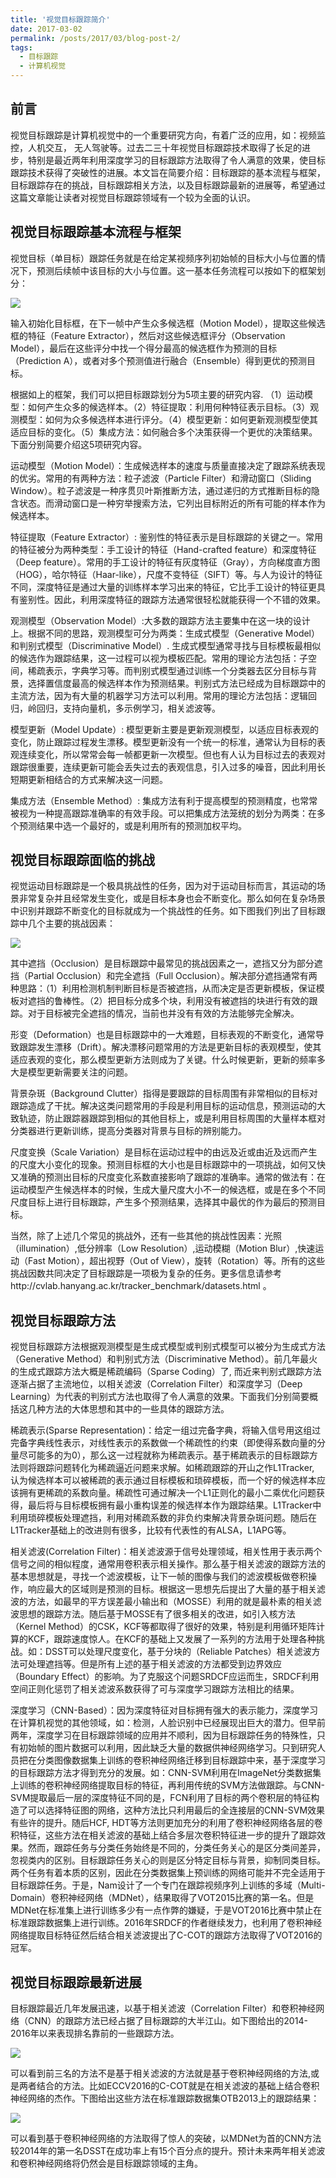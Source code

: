 ```yaml
---
title: '视觉目标跟踪简介'
date: 2017-03-02
permalink: /posts/2017/03/blog-post-2/
tags:
  - 目标跟踪
  - 计算机视觉
---
```

## 前言
视觉目标跟踪是计算机视觉中的一个重要研究方向，有着广泛的应用，如：视频监控，人机交互， 无人驾驶等。过去二三十年视觉目标跟踪技术取得了长足的进步，特别是最近两年利用深度学习的目标跟踪方法取得了令人满意的效果，使目标跟踪技术获得了突破性的进展。本文旨在简要介绍：目标跟踪的基本流程与框架，目标跟踪存在的挑战，目标跟踪相关方法，以及目标跟踪最新的进展等，希望通过这篇文章能让读者对视觉目标跟踪领域有一个较为全面的认识。

## 视觉目标跟踪基本流程与框架
视觉目标（单目标）跟踪任务就是在给定某视频序列初始帧的目标大小与位置的情况下，预测后续帧中该目标的大小与位置。这一基本任务流程可以按如下的框架划分：

<img src='/images/intro1.jpg'>

输入初始化目标框，在下一帧中产生众多候选框（Motion Model），提取这些候选框的特征（Feature Extractor），然后对这些候选框评分（Observation Model），最后在这些评分中找一个得分最高的候选框作为预测的目标（Prediction A），或者对多个预测值进行融合（Ensemble）得到更优的预测目标。

根据如上的框架，我们可以把目标跟踪划分为5项主要的研究内容. （1）运动模型：如何产生众多的候选样本。（2）特征提取：利用何种特征表示目标。（3）观测模型：如何为众多候选样本进行评分。（4）模型更新：如何更新观测模型使其适应目标的变化。（5）集成方法：如何融合多个决策获得一个更优的决策结果。下面分别简要介绍这5项研究内容。

运动模型（Motion Model）：生成候选样本的速度与质量直接决定了跟踪系统表现的优劣。常用的有两种方法：粒子滤波（Particle Filter）和滑动窗口（Sliding Window）。粒子滤波是一种序贯贝叶斯推断方法，通过递归的方式推断目标的隐含状态。而滑动窗口是一种穷举搜索方法，它列出目标附近的所有可能的样本作为候选样本。

特征提取（Feature Extractor）: 鉴别性的特征表示是目标跟踪的关键之一。常用的特征被分为两种类型：手工设计的特征（Hand-crafted feature）和深度特征（Deep feature）。常用的手工设计的特征有灰度特征（Gray），方向梯度直方图（HOG），哈尔特征（Haar-like），尺度不变特征（SIFT）等。与人为设计的特征不同，深度特征是通过大量的训练样本学习出来的特征，它比手工设计的特征更具有鉴别性。因此，利用深度特征的跟踪方法通常很轻松就能获得一个不错的效果。

观测模型（Observation Model）:大多数的跟踪方法主要集中在这一块的设计上。根据不同的思路，观测模型可分为两类：生成式模型（Generative Model）和判别式模型（Discriminative Model）. 生成式模型通常寻找与目标模板最相似的候选作为跟踪结果，这一过程可以视为模板匹配。常用的理论方法包括：子空间，稀疏表示，字典学习等。而判别式模型通过训练一个分类器去区分目标与背景，选择置信度最高的候选样本作为预测结果。判别式方法已经成为目标跟踪中的主流方法，因为有大量的机器学习方法可以利用。常用的理论方法包括：逻辑回归，岭回归，支持向量机，多示例学习，相关滤波等。

模型更新（Model Update）: 模型更新主要是更新观测模型，以适应目标表观的变化，防止跟踪过程发生漂移。模型更新没有一个统一的标准，通常认为目标的表观连续变化，所以常常会每一帧都更新一次模型。但也有人认为目标过去的表观对跟踪很重要，连续更新可能会丢失过去的表观信息，引入过多的噪音，因此利用长短期更新相结合的方式来解决这一问题。

集成方法（Ensemble Method）: 集成方法有利于提高模型的预测精度，也常常被视为一种提高跟踪准确率的有效手段。可以把集成方法笼统的划分为两类：在多个预测结果中选一个最好的，或是利用所有的预测加权平均。

## 视觉目标跟踪面临的挑战
视觉运动目标跟踪是一个极具挑战性的任务，因为对于运动目标而言，其运动的场景非常复杂并且经常发生变化，或是目标本身也会不断变化。那么如何在复杂场景中识别并跟踪不断变化的目标就成为一个挑战性的任务。如下图我们列出了目标跟踪中几个主要的挑战因素：

<img src='/images/intro2.jpg'>

其中遮挡（Occlusion）是目标跟踪中最常见的挑战因素之一，遮挡又分为部分遮挡（Partial Occlusion）和完全遮挡（Full Occlusion）。解决部分遮挡通常有两种思路：（1）利用检测机制判断目标是否被遮挡，从而决定是否更新模板，保证模板对遮挡的鲁棒性。（2）把目标分成多个块，利用没有被遮挡的块进行有效的跟踪。对于目标被完全遮挡的情况，当前也并没有有效的方法能够完全解决。

形变（Deformation）也是目标跟踪中的一大难题，目标表观的不断变化，通常导致跟踪发生漂移（Drift）。解决漂移问题常用的方法是更新目标的表观模型，使其适应表观的变化，那么模型更新方法则成为了关键。什么时候更新，更新的频率多大是模型更新需要关注的问题。

背景杂斑（Background Clutter）指得是要跟踪的目标周围有非常相似的目标对跟踪造成了干扰。解决这类问题常用的手段是利用目标的运动信息，预测运动的大致轨迹，防止跟踪器跟踪到相似的其他目标上，或是利用目标周围的大量样本框对分类器进行更新训练，提高分类器对背景与目标的辨别能力。

尺度变换（Scale Variation）是目标在运动过程中的由远及近或由近及远而产生的尺度大小变化的现象。预测目标框的大小也是目标跟踪中的一项挑战，如何又快又准确的预测出目标的尺度变化系数直接影响了跟踪的准确率。通常的做法有：在运动模型产生候选样本的时候，生成大量尺度大小不一的候选框，或是在多个不同尺度目标上进行目标跟踪，产生多个预测结果，选择其中最优的作为最后的预测目标。

当然，除了上述几个常见的挑战外，还有一些其他的挑战性因素：光照（illumination）,低分辨率（Low Resolution）,运动模糊（Motion Blur）,快速运动（Fast Motion），超出视野（Out of View），旋转（Rotation）等。所有的这些挑战因数共同决定了目标跟踪是一项极为复杂的任务。更多信息请参考http://cvlab.hanyang.ac.kr/tracker_benchmark/datasets.html 。

## 视觉目标跟踪方法
视觉目标跟踪方法根据观测模型是生成式模型或判别式模型可以被分为生成式方法（Generative Method）和判别式方法（Discriminative Method）。前几年最火的生成式跟踪方法大概是稀疏编码（Sparse Coding）了, 而近来判别式跟踪方法逐渐占据了主流地位，以相关滤波（Correlation Filter）和深度学习（Deep Learning）为代表的判别式方法也取得了令人满意的效果。下面我们分别简要概括这几种方法的大体思想和其中的一些具体的跟踪方法。

稀疏表示(Sparse Representation)：给定一组过完备字典，将输入信号用这组过完备字典线性表示，对线性表示的系数做一个稀疏性的约束（即使得系数向量的分量尽可能多的为0），那么这一过程就称为稀疏表示。基于稀疏表示的目标跟踪方法则将跟踪问题转化为稀疏逼近问题来求解。如稀疏跟踪的开山之作L1Tracker, 认为候选样本可以被稀疏的表示通过目标模板和琐碎模板，而一个好的候选样本应该拥有更稀疏的系数向量。稀疏性可通过解决一个L1正则化的最小二乘优化问题获得，最后将与目标模板拥有最小重构误差的候选样本作为跟踪结果。L1Tracker中利用琐碎模板处理遮挡，利用对稀疏系数的非负约束解决背景杂斑问题。随后在L1Tracker基础上的改进则有很多，比较有代表性的有ALSA，L1APG等。

相关滤波(Correlation Filter)：相关滤波源于信号处理领域，相关性用于表示两个信号之间的相似程度，通常用卷积表示相关操作。那么基于相关滤波的跟踪方法的基本思想就是，寻找一个滤波模板，让下一帧的图像与我们的滤波模板做卷积操作，响应最大的区域则是预测的目标。根据这一思想先后提出了大量的基于相关滤波的方法，如最早的平方误差最小输出和（MOSSE）利用的就是最朴素的相关滤波思想的跟踪方法。随后基于MOSSE有了很多相关的改进，如引入核方法（Kernel Method）的CSK，KCF等都取得了很好的效果，特别是利用循环矩阵计算的KCF，跟踪速度惊人。在KCF的基础上又发展了一系列的方法用于处理各种挑战。如：DSST可以处理尺度变化，基于分块的（Reliable Patches）相关滤波方法可处理遮挡等。但是所有上述的基于相关滤波的方法都受到边界效应（Boundary Effect）的影响。为了克服这个问题SRDCF应运而生，SRDCF利用空间正则化惩罚了相关滤波系数获得了可与深度学习跟踪方法相比的结果。

深度学习（CNN-Based）：因为深度特征对目标拥有强大的表示能力，深度学习在计算机视觉的其他领域，如：检测，人脸识别中已经展现出巨大的潜力。但早前两年，深度学习在目标跟踪领域的应用并不顺利，因为目标跟踪任务的特殊性，只有初始帧的图片数据可以利用，因此缺乏大量的数据供神经网络学习。只到研究人员把在分类图像数据集上训练的卷积神经网络迁移到目标跟踪中来，基于深度学习的目标跟踪方法才得到充分的发展。如：CNN-SVM利用在ImageNet分类数据集上训练的卷积神经网络提取目标的特征，再利用传统的SVM方法做跟踪。与CNN-SVM提取最后一层的深度特征不同的是，FCN利用了目标的两个卷积层的特征构造了可以选择特征图的网络，这种方法比只利用最后的全连接层的CNN-SVM效果有些许的提升。随后HCF, HDT等方法则更加充分的利用了卷积神经网络各层的卷积特征，这些方法在相关滤波的基础上结合多层次卷积特征进一步的提升了跟踪效果。然而，跟踪任务与分类任务始终是不同的，分类任务关心的是区分类间差异，忽视类内的区别。目标跟踪任务关心的则是区分特定目标与背景，抑制同类目标。两个任务有着本质的区别，因此在分类数据集上预训练的网络可能并不完全适用于目标跟踪任务。于是，Nam设计了一个专门在跟踪视频序列上训练的多域（Multi-Domain）卷积神经网络（MDNet），结果取得了VOT2015比赛的第一名。但是MDNet在标准集上进行训练多少有一点作弊的嫌疑，于是VOT2016比赛中禁止在标准跟踪数据集上进行训练。2016年SRDCF的作者继续发力，也利用了卷积神经网络提取目标特征然后结合相关滤波提出了C-COT的跟踪方法取得了VOT2016的冠军。

## 视觉目标跟踪最新进展
目标跟踪最近几年发展迅速，以基于相关滤波（Correlation Filter）和卷积神经网络（CNN）的跟踪方法已经占据了目标跟踪的大半江山。如下图给出的2014-2016年以来表现排名靠前的一些跟踪方法。

<img src='/images/intro3.jpg'>

可以看到前三名的方法不是基于相关滤波的方法就是基于卷积神经网络的方法,或是两者结合的方法。比如ECCV2016的C-COT就是在相关滤波的基础上结合卷积神经网络的杰作。下图给出这些方法在标准跟踪数据集OTB2013上的跟踪结果：


<img src='/images/intro4.jpg'>

可以看到基于卷积神经网络的方法取得了惊人的突破，以MDNet为首的CNN方法较2014年的第一名DSST在成功率上有15个百分点的提升。预计未来两年相关滤波和卷积神经网络将仍然会是目标跟踪领域的主角。
